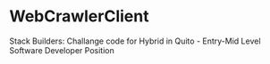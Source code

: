 # WebCrawlerClient
Stack Builders: Challange code for Hybrid in Quito - Entry-Mid Level Software Developer Position

